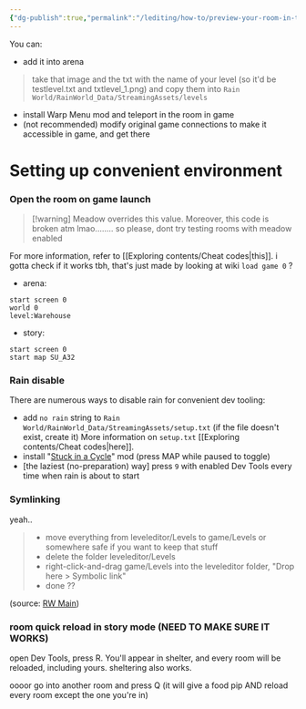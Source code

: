 ```yaml
---
{"dg-publish":true,"permalink":"/lediting/how-to/preview-your-room-in-the-game/"}
---
```


You can:
- add it into arena
> take that image and the txt with the name of your level (so it'd be testlevel.txt and txtlevel_1.png) and copy them into `Rain World/RainWorld_Data/StreamingAssets/levels`
- install Warp Menu mod and teleport in the room in game
- (not recommended) modify original game connections to make it accessible in game, and get there 

# Setting up convenient environment

### Open the room on game launch
> [!warning] Meadow overrides this value.
> Moreover, this code is broken atm lmao........
> so please, dont try testing rooms with meadow enabled

For more information, refer to [[Exploring contents/Cheat codes\|this]].
i gotta check if it works tbh, that's just made by looking at wiki
`load game 0` ?
- arena: 
```
start screen 0
world 0
level:Warehouse
```
- story:
```
start screen 0
start map SU_A32
```
### Rain disable
There are numerous ways to disable rain for convenient dev tooling:
- add `no rain` string to ``Rain World/RainWorld_Data/StreamingAssets/setup.txt`` (if the file doesn't exist, create it)
	More information on `setup.txt` [[Exploring contents/Cheat codes\|here]].
- install "[Stuck in a Cycle](https://steamcommunity.com/sharedfiles/filedetails/?id=3035801552)" mod (press MAP while paused to toggle)
- \[the laziest (no-preparation) way] press `9` with enabled Dev Tools every time when rain is about to start

### Symlinking
yeah..

> - move everything from leveleditor/Levels to game/Levels or somewhere safe if you want to keep that stuff
> - delete the folder leveleditor/Levels
> - right-click-and-drag game/Levels into the leveleditor folder, "Drop here > Symbolic link"
> - done ??

(source: [RW Main](https://discord.com/channels/291184728944410624/431534164932689921/767747875718299650))

### room quick reload in story mode (NEED TO MAKE SURE IT WORKS)
open Dev Tools, press R. You'll appear in shelter, and every room will be reloaded, including yours.
sheltering also works.

oooor go into another room and press Q (it will give a food pip AND reload every room except the one you're in)
